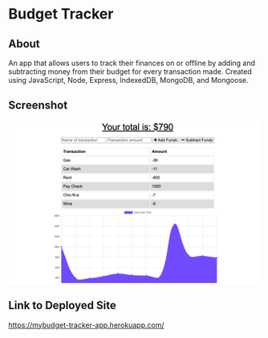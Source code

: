 # Budget Tracker

## About
An app that allows users to track their finances on or offline by adding and subtracting money from their budget for every transaction made.  Created using JavaScript, Node, Express, IndexedDB, MongoDB, and Mongoose.

## Screenshot
![Budget Tracket](./budgetTracker.png)

## Link to Deployed Site
https://mybudget-tracker-app.herokuapp.com/
